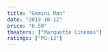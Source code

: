 ```yaml
---
title: "Gemini Man"
date: "2019-10-12"
price: "8.50"
theaters: ["Marquette Cinemas"]
ratings: ["PG-13"]
---
```

